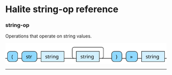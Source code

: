 <!---
  This markdown file was generated. Do not edit.
  -->

# Halite string-op reference

### <a name="string-op"></a>string-op

Operations that operate on string values.

!["string-op"](./halite-bnf-diagrams/string-op.svg)

---
